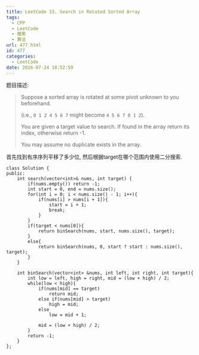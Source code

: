 ```yaml
---
title: LeetCode 33. Search in Rotated Sorted Array
tags:
  - CPP
  - LeetCode
  - 搜索
  - 算法
url: 477.html
id: 477
categories:
  - LeetCode
date: 2016-07-24 18:52:59
---
```

题目描述:

> Suppose a sorted array is rotated at some pivot unknown to you beforehand.
> 
> (i.e., `0 1 2 4 5 6 7` might become `4 5 6 7 0 1 2`).
> 
> You are given a target value to search. If found in the array return its index, otherwise return -1.
> 
> You may assume no duplicate exists in the array.

首先找到有序序列平移了多少位, 然后根据target在哪个范围内使用二分搜索.

    class Solution {
    public:
        int search(vector<int>& nums, int target) {
            if(nums.empty()) return -1;
            int start = 0, end = nums.size();
            for(int i = 0; i < nums.size() - 1; i++){
                if(nums[i] > nums[i + 1]){
                    start = i + 1;
                    break;
                }
            }
            if(target < nums[0]){
                return binSearch(nums, start, nums.size(), target);
            }
            else{
                return binSearch(nums, 0, start ? start : nums.size(), target);
            }
        }
        
        int binSearch(vector<int> &nums, int left, int right, int target){
            int low = left, high = right, mid = (low + high) / 2;
            while(low < high){
                if(nums[mid] == target)
                    return mid;
                else if(nums[mid] > target)
                    high = mid;
                else
                    low = mid + 1;
                
                mid = (low + high) / 2;
            }
            return -1;
        }
    };
